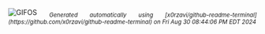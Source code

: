 <div align="justify">
<picture>
    <source media="(prefers-color-scheme: dark)" srcset="https://i.ibb.co/m5F3cdN/output-gif.gif">
    <source media="(prefers-color-scheme: light)" srcset="https://i.ibb.co/m5F3cdN/output-gif.gif">
    <img alt="GIFOS" src="https://i.ibb.co/m5F3cdN/output-gif.gif">
</picture>
<sub><i>Generated automatically using [x0rzavi/github-readme-terminal](https://github.com/x0rzavi/github-readme-terminal) on Fri Aug 30 08:44:06 PM EDT 2024</i></sub>
</div>

<!--  -->